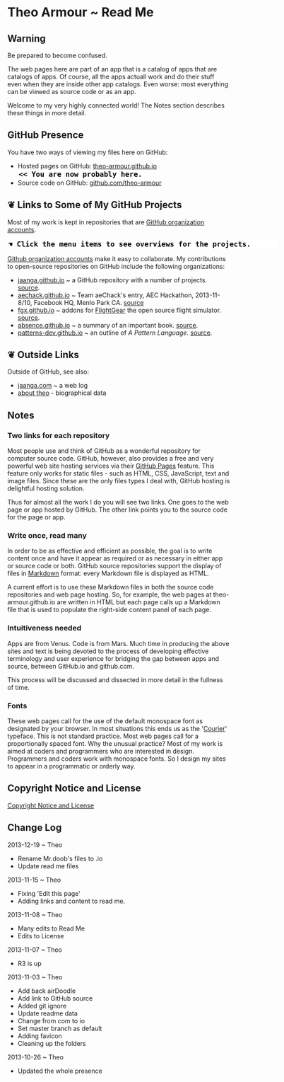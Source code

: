 Theo Armour ~ Read Me
======================

## Warning
Be prepared to become confused.

The web pages here are part of an app that is a catalog of apps that are catalogs of apps. 
Of course, all the apps actuall work and do their stuff even when they are inside other app catalogs. 
Even worse: most everything can be viewed as source code or as an app. 

Welcome to my very highly connected world! The Notes section describes these things in more detail.

## GitHub Presence
You have two ways of viewing my files here on GitHub:  

* Hosted pages on GitHub: [theo-armour.github.io]( http://theo-armour.github.io/ "View the files as apps." ) <input value="<< You are now probably here." size=28 style="font:bold 12pt monospace;border-width:0;" >  
* Source code on GitHub: [github.com/theo-armour]( https://github.com/theo-armour "View the files as source code." )  <scan style=display:none ><< You are now probably here.</scan>

## &#x2766; Links to Some of My GitHub Projects
Most of my work is kept in repositories that are [GitHub organization accounts]( https://github.com/blog/674-introducing-organizations "Thanks, GitHub" ).  

<input value="&#x261A; Click the menu items to see overviews for the projects." size=60 style="font:bold 12pt monospace;border-width:0;" >  

[Github organization accounts]( https://help.github.com/articles/creating-a-new-organization-account--2 ) make it easy to collaborate. 
My contributions to open-source repositories on GitHub include the following organizations:
			
* [jaanga.github.io]( http://jaanga.github.io ) ~ a GitHub repository with a number of projects. [source]( http://github.com/jaanga ).
* [aechack.github.io]( http://aechack.github.io ) ~ Team aeChack's entry, AEC Hackathon, 2013-11-8/10, Facebook HQ, Menlo Park CA. [source]( http://github.com/aechack/aeChack.github.io )
* [fgx.github.io]( http://fgx.github.io )  ~ addons for [FlightGear]( http://www.flightgear.org/ ) the open source flight simulator. [source]( http://github.com/fgx ).
* [absence.github.io]( http://absence.github.io ) ~  a summary of an important book. [source]( http://github.com/absence ).	
* [patterns-dev.github.io]( http://patterns-dev.github.io ) ~ an outline of <i>A Pattern Language</i>. [source]( http://github.com/patterns-dev ).
			
<!--			
<a href=JavaScript:alert('hi');parent.ifr.src="home/r1/info-more.html"; >More</a> ~ work on theo-armour.github.io
-->

## &#x2766; Outside Links

Outside of GitHub, see also:
			
* [jaanga.com]( http://jaanga.com ) ~ a web log
* [about theo]( http://theoarmour.com/p/about-theo.html ) -  biographical data


## Notes 

### Two links for each repository
Most people use and think of GitHub as a wonderful repository for computer source code. 
GitHub, however, also provides a free and very powerful web site hosting services via their [GitHub Pages]( http://pages.github.com/ "Thank you, GitGub!" ) feature.
This feature only works for static files - such as HTML, CSS, JavaScript, text and image files. 
Since these are the only files types I deal with, GitHub hosting is delightful hosting solution.

Thus for almost all the work I do you will see two links. One goes to the web page or app hosted by GitHub. 
The other link points you to the source code for the page or app.

### Write once, read many
In order to be as effective and efficient as possible, the goal is to write content once and have it appear as required or as necessary in either app or source code or both.
GitHub source repositories support the display of files in [Markdown]( http://en.wikipedia.org/wiki/Markdown ) format: every Markdown file is displayed as HTML.

A current effort is to use these Markdown files in both the source code repositories and web page hosting.
So, for example, the web pages at theo-armour.github.io are written in HTML but each page calls up a Markdown file 
that is used to populate the right-side content panel of each page.  

### Intuitiveness needed
Apps are from Venus. Code is from Mars. Much time in producing the above sites and text is being devoted 
to the process of developing effective terminology and user experience for bridging the gap between apps and source, between GitHub.io and github.com. 

This process will be discussed and dissected in more detail in the fullness of time.

### Fonts
These web pages call for the use of the default monospace font as designated by your browser. In most situations this ends us as the '[Courier]( http://en.wikipedia.org/wiki/Courier_(typeface) )' typeface.
This is not standard practice. Most web pages call for a proportionally spaced font. Why the unusual practice? Most of my work is aimed at coders and programmers who are interested in design.
Programmers and coders work with monospace fonts. So I design my sites to appear in a programmatic or orderly way.



## Copyright Notice and License
[ Copyright Notice and License ]( https://github.com/theo-armour/copyright-notice-and-license.md )



## Change Log

2013-12-19 ~ Theo

* Rename Mr.doob's files to .io
* Update read me files

2013-11-15 ~ Theo

* Fixing 'Edit this page'
* Adding links and content to read me.

2013-11-08 ~ Theo

* Many edits to Read Me
* Edits to License
 
2013-11-07 ~ Theo

* R3 is up

2013-11-03 ~ Theo

* Add back airDoodle
* Add link to GitHub source
* Added git ignore
* Update readme data
* Change from com to io
* Set master branch as default
* Adding favicon
* Cleaning up the folders

2013-10-26 ~ Theo

* Updated the whole presence 